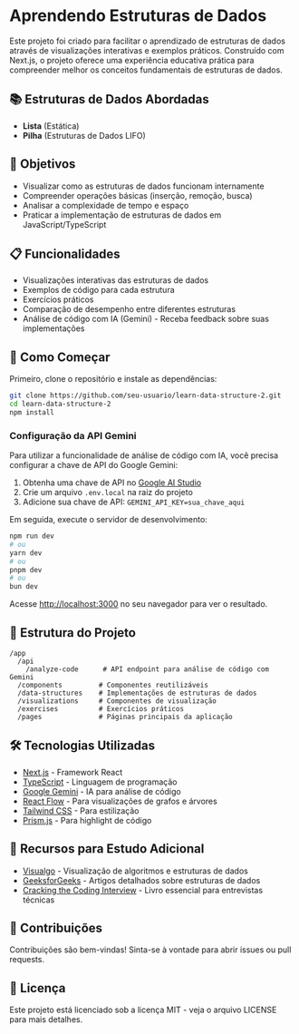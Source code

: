# Aprendendo Estruturas de Dados

Este projeto foi criado para facilitar o aprendizado de estruturas de dados através de visualizações interativas e exemplos práticos. Construído com Next.js, o projeto oferece uma experiência educativa prática para compreender melhor os conceitos fundamentais de estruturas de dados.

## 📚 Estruturas de Dados Abordadas

- **Lista** (Estática)
- **Pilha** (Estruturas de Dados LIFO)

## 🎯 Objetivos

- Visualizar como as estruturas de dados funcionam internamente
- Compreender operações básicas (inserção, remoção, busca)
- Analisar a complexidade de tempo e espaço
- Praticar a implementação de estruturas de dados em JavaScript/TypeScript

## 📋 Funcionalidades

- Visualizações interativas das estruturas de dados
- Exemplos de código para cada estrutura
- Exercícios práticos
- Comparação de desempenho entre diferentes estruturas
- Análise de código com IA (Gemini) - Receba feedback sobre suas implementações

## 🚀 Como Começar

Primeiro, clone o repositório e instale as dependências:

```bash
git clone https://github.com/seu-usuario/learn-data-structure-2.git
cd learn-data-structure-2
npm install
```

### Configuração da API Gemini

Para utilizar a funcionalidade de análise de código com IA, você precisa configurar a chave de API do Google Gemini:

1. Obtenha uma chave de API no [Google AI Studio](https://aistudio.google.com/)
2. Crie um arquivo `.env.local` na raiz do projeto
3. Adicione sua chave de API: `GEMINI_API_KEY=sua_chave_aqui`

Em seguida, execute o servidor de desenvolvimento:

```bash
npm run dev
# ou
yarn dev
# ou
pnpm dev
# ou
bun dev
```

Acesse [http://localhost:3000](http://localhost:3000) no seu navegador para ver o resultado.

## 🧩 Estrutura do Projeto

```text
/app
  /api
    /analyze-code      # API endpoint para análise de código com Gemini
  /components         # Componentes reutilizáveis
  /data-structures    # Implementações de estruturas de dados
  /visualizations     # Componentes de visualização
  /exercises          # Exercícios práticos
  /pages              # Páginas principais da aplicação
```

## 🛠️ Tecnologias Utilizadas

- [Next.js](https://nextjs.org/) - Framework React
- [TypeScript](https://www.typescriptlang.org/) - Linguagem de programação
- [Google Gemini](https://ai.google.dev/) - IA para análise de código
- [React Flow](https://reactflow.dev/) - Para visualizações de grafos e árvores
- [Tailwind CSS](https://tailwindcss.com/) - Para estilização
- [Prism.js](https://prismjs.com/) - Para highlight de código

## 📖 Recursos para Estudo Adicional

- [Visualgo](https://visualgo.net/) - Visualização de algoritmos e estruturas de dados
- [GeeksforGeeks](https://www.geeksforgeeks.org/) - Artigos detalhados sobre estruturas de dados
- [Cracking the Coding Interview](http://www.crackingthecodinginterview.com/) - Livro essencial para entrevistas técnicas

## 👥 Contribuições

Contribuições são bem-vindas! Sinta-se à vontade para abrir issues ou pull requests.

## 📄 Licença

Este projeto está licenciado sob a licença MIT - veja o arquivo LICENSE para mais detalhes.
